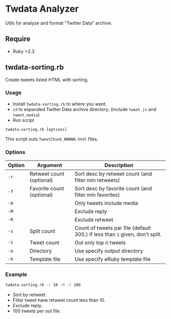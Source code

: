 # Twdata Analyzer

Utils for analyze and format "Twitter Data" archive.

## Require 

* Ruby \>2.3

## twdata-sorting.rb

Create tweets listed HTML with sorting.

### Usage

* Install `twdata-sorting.rb` to where you want.
* `cd` to expanded Twitter Data archive directory. (include `tweet.js` and `tweet_media`)
* Run script

```
twdata-sorting.rb [options]
```

This script outs `TweetChunk_NNNNN.html` files.

### Options

|Option|Argument|Description|
|---|-------|--------------------------------------|
|`-r`|Retweet count (optional)|Sort desc by retweet count (and filter min retweets)|
|`-f`|Favorite count (optional)|Sort desc by favorite count (and filter min favorites)|
|`-m`||Only tweets include media|
|`-M`||Exclude reply|
|`-R`||Exclude retweet|
|`-s`|Split count|Count of tweets par file (default 300.) If less than `1` given, don't split.|
|`-t`|Tweet count|Out only top n tweets|
|`-o`|Directory|Use specify output directory|
|`-h`|Template file|Use specify eRuby template file|

### Example

```bash
twdata-sorting.rb -r 10 -M -t 100
```

* Sort by retweet.
* Filter tweet have retweet count less than 10.
* Exclude reply.
* 100 tweets per out file.